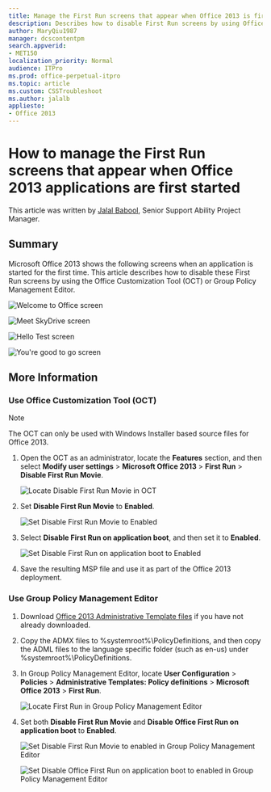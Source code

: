```yaml
---
title: Manage the First Run screens that appear when Office 2013 is first launched
description: Describes how to disable First Run screens by using Office Customization Tool (OCT) or Group Policy Management Editor. 
author: MaryQiu1987
manager: dcscontentpm
search.appverid: 
- MET150
localization_priority: Normal
audience: ITPro
ms.prod: office-perpetual-itpro
ms.topic: article
ms.custom: CSSTroubleshoot
ms.author: jalalb
appliesto:
- Office 2013
---
```


# How to manage the First Run screens that appear when Office 2013 applications are first started

This article was written by [Jalal Babool](https://social.technet.microsoft.com/profile/JalalB+-+MSFT), Senior Support Ability Project Manager.

## Summary

Microsoft Office 2013 shows the following screens when an application is started for the first time. This article describes how to disable these First Run screens by using the Office Customization Tool (OCT) or Group Policy Management Editor.

![Welcome to Office screen](./media/manage-office-2013-first-run-screens/screen-1.png)

![Meet SkyDrive screen](./media/manage-office-2013-first-run-screens/screen-2.png)

![Hello Test screen](./media/manage-office-2013-first-run-screens/screen-3.png)

![You're good to go screen](./media/manage-office-2013-first-run-screens/screen-4.png)

## More Information

### Use Office Customization Tool (OCT)

> [!NOTE]
> The OCT can only be used with Windows Installer based source files for Office 2013.

1. Open the OCT as an administrator, locate the **Features** section, and then select **Modify user settings** > **Microsoft Office 2013** > **First Run** > **Disable First Run Movie**.
 
   ![Locate Disable First Run Movie in OCT](./media/manage-office-2013-first-run-screens/disable-first-run-movie-in-oct.png)

1. Set **Disable First Run Movie** to **Enabled**.

   ![Set Disable First Run Movie to Enabled](./media/manage-office-2013-first-run-screens/enabled.png)

1. Select **Disable First Run on application boot**, and then set it to **Enabled**.

   ![Set Disable First Run on application boot to Enabled](./media/manage-office-2013-first-run-screens/disable-first-run-on-application-boot.png)

1. Save the resulting MSP file and use it as part of the Office 2013 deployment.

### Use Group Policy Management Editor

1. Download [Office 2013 Administrative Template files](https://www.microsoft.com/download/details.aspx?id=35554
) if you have not already downloaded.
1. Copy the ADMX files to %systemroot%\PolicyDefinitions, and then copy the ADML files to the language specific folder (such as en-us) under %systemroot%\PolicyDefinitions.
1. In Group Policy Management Editor, locate **User Configuration** > **Policies** > **Administrative Templates: Policy definitions** > **Microsoft Office 2013** > **First Run**.

   ![Locate First Run in Group Policy Management Editor](./media/manage-office-2013-first-run-screens/first-run-policy.png)

1. Set both **Disable First Run Movie** and **Disable Office First Run on application boot** to **Enabled**.

   ![Set Disable First Run Movie to enabled in Group Policy Management Editor](./media/manage-office-2013-first-run-screens/enable-setting1-in-group-policy.png)

   ![Set Disable Office First Run on application boot to enabled in Group Policy Management Editor](./media/manage-office-2013-first-run-screens/enable-setting2-in-policy.png)